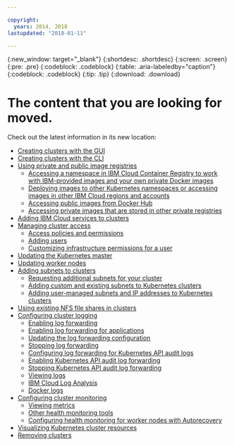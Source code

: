 ```yaml
---

copyright:
  years: 2014, 2018
lastupdated: "2018-01-11"

---
```


{:new_window: target="_blank"}
{:shortdesc: .shortdesc}
{:screen: .screen}
{:pre: .pre}
{:codeblock: .codeblock}
{:table: .aria-labeledby="caption"}
{:codeblock: .codeblock}
{:tip: .tip}
{:download: .download}


# The content that you are looking for moved.

Check out the latest information in its new location:
- [Creating clusters with the GUI](cs_clusters.html#clusters_ui)
- [Creating clusters with the CLI](cs_clusters.html#clusters_cli)
- [Using private and public image registries](cs_images.html#images)
    - [Accessing a namespace in IBM Cloud Container Registry to work with IBM-provided images and your own private Docker images](cs_images.html#namespace)
    - [Deploying images to other Kubernetes namespaces or accessing images in other IBM Cloud regions and accounts](cs_images.html#other)
    - [Accessing public images from Docker Hub](cs_images.html#dockerhub)
    - [Accessing private images that are stored in other private registries](cs_images.html#private_images)
- [Adding IBM Cloud services to clusters](cs_integrations.html#adding_cluster)
- [Managing cluster access](cs_users.html)
    - [Access policies and permissions](cs_users.html#access_policies)
    - [Adding users](cs_users.html#add_users)
    - [Customizing infrastructure permissions for a user](cs_users.html#infra_access)
- [Updating the Kubernetes master](cs_cluster_update.html#master)
- [Updating worker nodes](cs_cluster_update.html#worker_node)
- [Adding subnets to clusters](cs_subnets.html#subnets)
    - [Requesting additional subnets for your cluster](cs_subnets.html#request)
    - [Adding custom and existing subnets to Kubernetes clusters](cs_subnets.html#custom)
    - [Adding user-managed subnets and IP addresses to Kubernetes clusters](cs_subnets.html#user_managed)
- [Using existing NFS file shares in clusters](cs_storage.html#existing)
- [Configuring cluster logging](cs_health.html#logging)
    - [Enabling log forwarding](cs_health.html#log_sources_enable)
    - [Enabling log forwarding for applications](cs_health.html#apps_enable)
    - [Updating the log forwarding configuration](cs_health.html#log_sources_update)
    - [Stopping log forwarding](cs_health.html#log_sources_delete)
    - [Configuring log forwarding for Kubernetes API audit logs](cs_health.html#app_forward)
    - [Enabling Kubernetes API audit log forwarding](cs_health.html#audit_enable)
    - [Stopping Kubernetes API audit log forwarding](cs_health.html#audit_delete)
    - [Viewing logs](cs_health.html#view_logs)
    - [IBM Cloud Log Analysis](cs_health.html#view_logs_k8s)
    - [Docker logs](cs_health.html#view_logs_docker)
- [Configuring cluster monitoring](cs_health.html#monitoring)
    - [Viewing metrics](cs_health.html#view_metrics)
    - [Other health monitoring tools](cs_health.html#health_tools)
    - [Configuring health monitoring for worker nodes with Autorecovery](cs_health.html#autorecovery)
- [Visualizing Kubernetes cluster resources](cs_integrations.html#weavescope)
- [Removing clusters](cs_clusters.html#remove)
